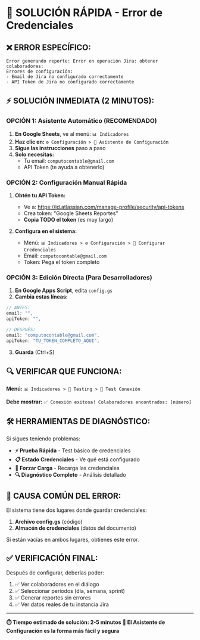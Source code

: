 # 🚨 SOLUCIÓN RÁPIDA - Error de Credenciales

## ❌ **ERROR ESPECÍFICO:**
```
Error generando reporte: Error en operación Jira: obtener colaboradores: 
Errores de configuración:
- Email de Jira no configurado correctamente
- API Token de Jira no configurado correctamente
```

## ⚡ **SOLUCIÓN INMEDIATA (2 MINUTOS):**

### **OPCIÓN 1: Asistente Automático (RECOMENDADO)**
1. **En Google Sheets**, ve al menú: `📊 Indicadores`
2. **Haz clic en:** `⚙️ Configuración > 🚀 Asistente de Configuración`
3. **Sigue las instrucciones** paso a paso
4. **Solo necesitas:**
   - Tu email: `computocontable@gmail.com`
   - API Token (te ayuda a obtenerlo)

### **OPCIÓN 2: Configuración Manual Rápida**
1. **Obtén tu API Token:**
   - Ve a: https://id.atlassian.com/manage-profile/security/api-tokens
   - Crea token: "Google Sheets Reportes"
   - **Copia TODO el token** (es muy largo)

2. **Configura en el sistema:**
   - Menú: `📊 Indicadores > ⚙️ Configuración > 📧 Configurar Credenciales`
   - Email: `computocontable@gmail.com`
   - Token: Pega el token completo

### **OPCIÓN 3: Edición Directa (Para Desarrolladores)**
1. **En Google Apps Script**, edita `config.gs`
2. **Cambia estas líneas:**
```javascript
// ANTES:
email: "", 
apiToken: "",

// DESPUÉS:
email: "computocontable@gmail.com", 
apiToken: "TU_TOKEN_COMPLETO_AQUI",
```
3. **Guarda** (Ctrl+S)

## 🔍 **VERIFICAR QUE FUNCIONA:**

**Menú:** `📊 Indicadores > 🧪 Testing > 🔗 Test Conexión`

**Debe mostrar:** `✅ Conexión exitosa! Colaboradores encontrados: [número]`

## 🛠️ **HERRAMIENTAS DE DIAGNÓSTICO:**

Si sigues teniendo problemas:

- **⚡ Prueba Rápida** - Test básico de credenciales
- **📋 Estado Credenciales** - Ve qué está configurado
- **🔄 Forzar Carga** - Recarga las credenciales
- **🔍 Diagnóstico Completo** - Análisis detallado

## 🎯 **CAUSA COMÚN DEL ERROR:**

El sistema tiene dos lugares donde guardar credenciales:
1. **Archivo config.gs** (código)
2. **Almacén de credenciales** (datos del documento)

Si están vacías en ambos lugares, obtienes este error.

## ✅ **VERIFICACIÓN FINAL:**

Después de configurar, deberías poder:
1. ✅ Ver colaboradores en el diálogo
2. ✅ Seleccionar períodos (día, semana, sprint)
3. ✅ Generar reportes sin errores
4. ✅ Ver datos reales de tu instancia Jira

---

**⏱️ Tiempo estimado de solución: 2-5 minutos**
**🎯 El Asistente de Configuración es la forma más fácil y segura**